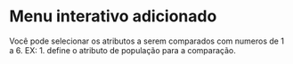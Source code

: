 # Menu interativo adicionado 
Você pode selecionar os atributos a serem comparados com numeros de 1 a 6.
EX: 1. define o atributo de população para a comparação.
